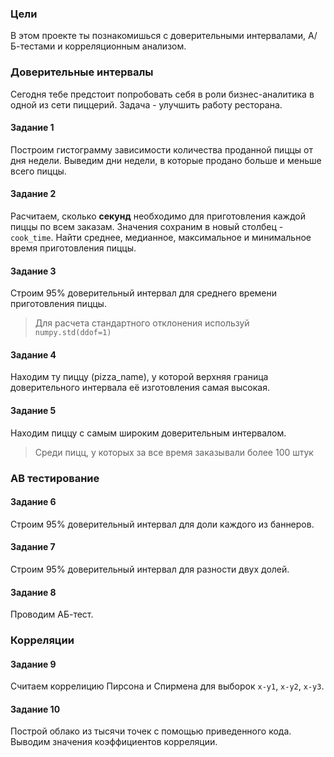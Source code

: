 ### Цели
В этом проекте ты познакомишься с доверительными интервалами, А/Б-тестами и корреляционным анализом.

### Доверительные интервалы
Сегодня тебе предстоит попробовать себя в роли бизнес-аналитика в одной из сети пиццерий. 
Задача - улучшить работу ресторана.

#### Задание 1
Построим гистограмму зависимости количества проданной пиццы от дня 
недели. Выведим дни недели, в которые продано больше и меньше всего пиццы.

#### Задание 2
Расчитаем, сколько **секунд** необходимо для приготовления каждой пиццы по всем заказам. 
Значения сохраним в новый столбец - `cook_time`. Найти среднее, медианное, максимальное и минимальное время 
приготовления пиццы.

#### Задание 3
Строим 95% доверительный интервал для среднего времени приготовления пиццы.
> Для расчета стандартного отклонения используй `numpy.std(ddof=1)`

#### Задание 4
Находим ту пиццу (pizza_name), у которой верхняя граница доверительного интервала её изготовления 
самая высокая.

#### Задание 5
Находим пиццу с самым широким доверительным интервалом.
> Среди пицц, у которых за все время заказывали более 100 штук

### АВ тестирование

#### Задание 6 
Строим 95% доверительный интервал для доли каждого из баннеров.

#### Задание 7
Строим 95% доверительный интервал для разности двух долей.

#### Задание 8
Проводим АБ-тест.

### Корреляции

#### Задание 9
Считаем коррелицию Пирсона и Спирмена для выборок `x-y1`, `x-y2`, `x-y3`. 

#### Задание 10
Построй облако из тысячи точек c помощью приведенного кода.
Выводим значения коэффициентов корреляции.




